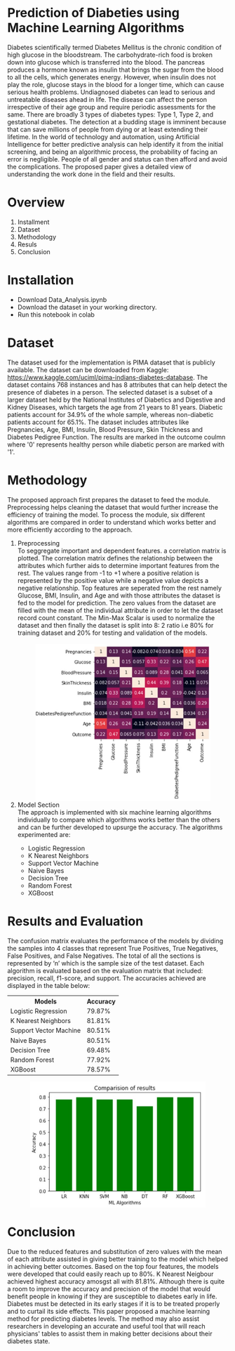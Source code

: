 # Prediction of Diabeties using Machine Learning Algorithms
Diabetes scientifically termed Diabetes Mellitus is the chronic condition of high glucose in the bloodstream. The carbohydrate-rich food is broken down into glucose which is transferred into the blood. The pancreas produces a hormone known as insulin that brings the sugar from the blood to all the cells, which generates energy. However, when insulin does not play the role, glucose stays in the blood for a longer time, which can cause serious health problems. Undiagnosed diabetes can lead to serious and untreatable diseases ahead in life. The disease can affect the person irrespective of their age group and require periodic assessments for the same. There are broadly 3 types of diabetes types: Type 1, Type 2, and gestational diabetes. 
The detection at a budding stage is imminent because that can save millions of people from dying or at least extending their lifetime. In the world of technology and automation, using Artificial Intelligence for better predictive analysis can help identify it from the initial screening, and being an algorithmic process, the probability of facing an error is negligible. People of all gender and status can then afford and avoid the complications. The proposed paper gives a detailed view of understanding the work done in the field and their results.

# Overview

<ol>
  <li>Installment</li>
  <li>Dataset</li>
  <li>Methodology</li>
  <li>Resuls</li>
  <li>Conclusion</li>
</ol>

# Installation
<ul>
  <li>Download Data_Analysis.ipynb </li>
  <li>Download the dataset in your working directory. </li>
  <li>Run this notebook in colab</li>
 </ul>
 
 # Dataset
 The dataset used for the implementation is PIMA dataset that is publicly available. The dataset can be downloaded from Kaggle: https://www.kaggle.com/uciml/pima-indians-diabetes-database.
 The dataset contains 768 instances and has 8 attributes that can help detect the presence of diabetes in a person. The selected dataset is a subset of a larger dataset held by the National Institutes of Diabetics and Digestive and Kidney Diseases, which targets the age from 21 years to 81 years. Diabetic patients account for 34.9% of the whole sample, whereas non-diabetic patients account for 65.1%. The dataset includes attributes like Pregnancies, Age, BMI, Insulin, Blood Pressure, Skin Thickness and Diabetes Pedigree Function. The results are marked in the outcome coulmn where '0' represents healthy person while diabetic person are marked with '1'.
 
 # Methodology
 The proposed approach first prepares the dataset to feed the module. Preprocessing helps cleaning the dataset that would further increase the efficiency of training the model. To process the module, six different algorithms are compared in order to understand which works better and more efficiently according to the approach.
 
 <ol>
  <li>Preprocessing</li>
  To seggregate important and dependent features. a correlation matrix is plotted. The correlation matrix defines the relationship between the attributes which further aids to determine important features from the rest. The values range from -1 to +1 where a positive relation is represented by the positive value while a negative value depicts a negative relationship. Top features are seperated from the rest namely Glucose, BMI, Insulin, and Age and with those attributes the dataset is fed to the model for prediction. The zero values from the dataset are filled with the mean of the individual attribute in order to let the dataset record count constant. The Min-Max Scalar is used to normalize the dataset and then finally the dataset is split into 8: 2 ratio i.e 80% for training dataset and 20% for testing and validation of the models. 
</br>
</br>
 <div align ="center">
  <img src="https://github.com/nidhigandhi125/Diabetes-Prediction/blob/main/corr.jpg" alt="Correlation Matrix" width="400" align="center"/>
</div>
  
   <li>Model Section</li>
  The approach is implemented with six machine learning algorithms individually to compare which algorithms works better than the others and can be further developed to upsurge the accuracy. The algorithms experimented are:
  <ul>
    <li>Logistic Regression</li>
    <li>K Nearest Neighbors</li>
    <li>Support Vector Machine</li>
    <li>Naive Bayes</li>
    <li>Decision Tree</li>
    <li>Random Forest</li>
    <li>XGBoost</li>
  </ul>
 </ol>
 
# Results and Evaluation
The confusion matrix evaluates the performance of the models by dividing the samples into 4 classes that represent True Positives, True Negatives, False Positives, and False Negatives. The total of all the sections is represented by ‘n’ which is the sample size of the test dataset. Each algorithm is evaluated based on the evaluation matrix that included: precision, recall, f1-score, and support. The accuracies achieved are displayed in the table below: 

<table  align="center">
  <th>Models</th>
  <th>Accuracy</th>
  <tr>
    <td>Logistic Regression</td>
    <td>79.87%</td>
  </tr>
  <tr>
    <td>K Nearest Neighbors</td>
    <td>81.81%</td>
  </tr>
  <tr>
    <td>Support Vector Machine</td>
    <td>80.51%</td>
  </tr>
  <tr>
    <td>Naive Bayes</td>
    <td>80.51%</td>
  </tr>
   <tr>
    <td>Decision Tree</td>
    <td>69.48%</td>
  </tr>
  <tr>
    <td>Random Forest</td>
    <td>77.92%</td>
  </tr>
  <tr>
    <td>XGBoost</td>
    <td>78.57%</td>
  </tr>
</table>
<div align ="center">
  <img src="https://github.com/nidhigandhi125/Diabetes-Prediction/blob/main/results.jpg" alt="Results" width="400" align="center"/>
</div>

# Conclusion
Due to the reduced features and substitution of zero values with the mean of each attribute assisted in giving better training to the model which helped in achieving better outcomes. Based on the top four features, the models were developed that could easily reach up to 80%. K Nearest Neigbour achieved highest accuracy amosgst all with 81.81%. Although there is quite a room to improve the accuracy and precision of the model that would benefit people in knowing if they are susceptible to diabetes early in life. 
Diabetes must be detected in its early stages if it is to be treated properly and to curtail its side effects. This paper proposed a machine learning method for predicting diabetes levels. The method may also assist researchers in developing an accurate and useful tool that will reach physicians' tables to assist them in making better decisions about their diabetes state.
 
